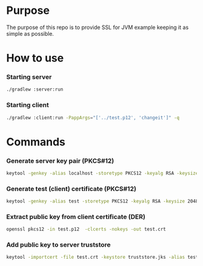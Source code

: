 # Purpose

The purpose of this repo is to provide SSL for JVM example keeping it as simple as possible.

# How to use

### Starting server

```bash
./gradlew :server:run
```

### Starting client
```bash
./gradlew :client:run -PappArgs="['../test.p12', 'changeit']" -q
```

# Commands

### Generate server key pair (PKCS#12)
```bash
keytool -genkey -alias localhost -storetype PKCS12 -keyalg RSA -keysize 2048 -keystore server.p12 -validity 3650
```

### Generate test (client) certificate (PKCS#12)
```bash
keytool -genkey -alias test -storetype PKCS12 -keyalg RSA -keysize 2048 -keystore test.p12 -validity 3650
```

### Extract public key from client certificate (DER)
```bash
openssl pkcs12 -in test.p12  -clcerts -nokeys -out test.crt
```

### Add public key to server truststore
```bash
keytool -importcert -file test.crt -keystore truststore.jks -alias test
```
